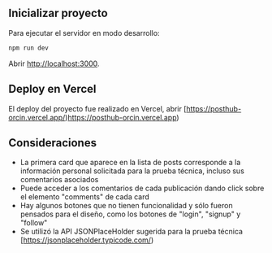 ## Inicializar proyecto

Para ejecutar el servidor en modo desarrollo:

```bash
npm run dev
```

Abrir [http://localhost:3000](http://localhost:3000).

## Deploy en Vercel

El deploy del proyecto fue realizado en Vercel, abrir [https://posthub-orcin.vercel.app/)https://posthub-orcin.vercel.app)

## Consideraciones

- La primera card que aparece en la lista de posts corresponde a la información personal solicitada para la prueba técnica, incluso sus comentarios asociados
- Puede acceder a los comentarios de cada publicación dando click sobre el elemento "comments" de cada card
- Hay algunos botones que no tienen funcionalidad y sólo fueron pensados para el diseño, como los botones de "login", "signup" y "follow"
- Se utilizó la API JSONPlaceHolder sugerida para la prueba técnica [https://jsonplaceholder.typicode.com/)
